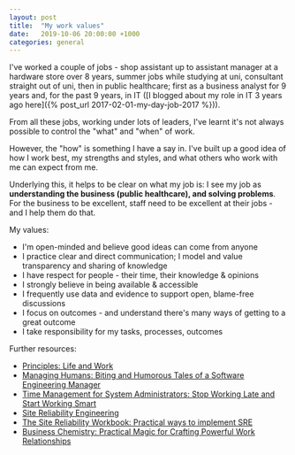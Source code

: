 ```yaml
---
layout: post
title:  "My work values"
date:   2019-10-06 20:00:00 +1000
categories: general
---
```


I've worked a couple of jobs - shop assistant up to assistant manager at a hardware store over 8 years, summer jobs while studying at uni, consultant straight out of uni, then in public healthcare; first as a business analyst for 9 years and, for the past 9 years, in IT ([I blogged about my role in IT 3 years ago here]({% post_url 2017-02-01-my-day-job-2017 %})).

From all these jobs, working under lots of leaders, I've learnt it's not always possible to control the "what" and "when" of work.

However, the "how" is something I have a say in. I've built up a good idea of how I work best, my strengths and styles, and what others who work with me can expect from me.

Underlying this, it helps to be clear on what my job is: I see my job as __understanding the business (public healthcare), and solving problems__. For the business to be excellent, staff need to be excellent at their jobs - and I help them do that.

My values:

- I'm open-minded and believe good ideas can come from anyone
- I practice clear and direct communication; I model and value transparency and sharing of knowledge
- I have respect for people - their time, their knowledge & opinions
- I strongly believe in being available & accessible
- I frequently use data and evidence to support open, blame-free discussions
- I focus on outcomes - and understand there's many ways of getting to a great outcome
- I take responsibility for my tasks, processes, outcomes

Further resources:

- [Principles: Life and Work][1]
- [Managing Humans: Biting and Humorous Tales of a Software Engineering Manager][2]
- [Time Management for System Administrators: Stop Working Late and Start Working Smart][3]
- [Site Reliability Engineering][4]
- [The Site Reliability Workbook: Practical ways to implement SRE][5]
- [Business Chemistry: Practical Magic for Crafting Powerful Work Relationships][6]

[1]: https://www.amazon.com.au/gp/product/1501124021/ref=as_li_qf_asin_il_tl?ie=UTF8&tag=thomasswillia-22&creative=1211&linkCode=as2&creativeASIN=1501124021&linkId=d62b8b74f5eff3029e9ab7b0dd7bdfa3
[2]: https://www.amazon.com.au/gp/product/B01J53IE1O/ref=as_li_qf_asin_il_tl?ie=UTF8&tag=thomasswillia-22&creative=1211&linkCode=as2&creativeASIN=B01J53IE1O&linkId=e2c6383f01aecf32916499e8d0a69184
[3]: https://www.amazon.com.au/gp/product/B0026OR2WM/ref=as_li_qf_asin_il_tl?ie=UTF8&tag=thomasswillia-22&creative=1211&linkCode=as2&creativeASIN=B0026OR2WM&linkId=bbe666baaaaffd88d012811de5bb85f2
[4]: https://www.amazon.com.au/gp/product/149192912X/ref=as_li_qf_asin_il_tl?ie=UTF8&tag=thomasswillia-22&creative=1211&linkCode=as2&creativeASIN=149192912X&linkId=541a27978c63ce035c2f08fd425c16d4
[5]: https://www.amazon.com.au/gp/product/1492029505/ref=as_li_qf_asin_il_tl?ie=UTF8&tag=thomasswillia-22&creative=1211&linkCode=as2&creativeASIN=1492029505&linkId=80853799df0a5261c36b578f9366096d
[6]: https://www.amazon.com.au/gp/product/1119501563/ref=as_li_qf_asin_il_tl?ie=UTF8&tag=thomasswillia-22&creative=1211&linkCode=as2&creativeASIN=1119501563&linkId=04a8867309b07f8ddc5e3dc77e409d27
